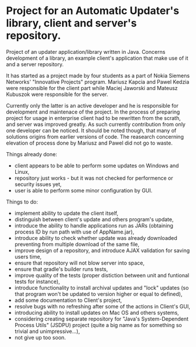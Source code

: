 Project for an Automatic Updater's library, client and server's repository.
===========

Project of an updater application/library written in Java. Concerns development
of a library, an example client's application that make use of it and a server
repository.

It has started as a project made by four students as a part of Nokia Siemens
Networks' "Innovative Projects" program. Mariusz Kapcia and Pawel Kedzia were
responsible for the client part while Maciej Jaworski and Mateusz Kubuszok
were responsible for the server.

Currently only the latter is an active developer and he is responsible for
development and maintenace of the project. In the process of preparing project
for usage in enterprise client had to be rewritten from the scrath, and server
was improved greatly. As such currently contribution from only one
developer can be noticed. It should be noted though, that many of solutions
origins from earlier versions of code. The reasearch concerning elevation of
process done by Mariusz and Pawel did not go to waste.

Things already done:
 * client appears to be able to perform some updates on Windows and Linux,
 * repository just works - but it was not checked for performence or security
 issues yet,
 * user is able to perform some minor configuration by GUI.

Things to do:
 * implement ability to update the client itself,
 * distinguish between client's update and others program's update,
 * introduce the ability to handle applications run as JARs (obtaining process
 ID by run path with use of AppName.jar),
 * introduce ability to check whether update was already downloaded preventing
 from multiple download of the same file,
 * improve design of a repository, and introduce AJAX validation for saving
 users time,
 * ensure that repository will not blow server into space,
 * ensure that gradle's builder runs tests,
 * improve quality of the tests (proper distiction between unit and funtional
 tests for instance),
 * introduce functionality to install archival updates and "lock" updates (so
 that program won't be updated to version higher or equal to defined),
 * add some documentation to Client's project,
 * resolve bugs with no refreshing after some of the actions in Client's GUI,
 * introducing ability to install updates on Mac OS and others systems,
 * considering creating separate repository for "Java's System-Dependent
 Process Utils" (JSDPU) project (quite a big name as for something so trivial
 and unimpressive...),
 * not give up too soon.
